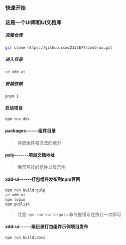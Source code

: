 ### 快速开始

### 这是一个UI库和UI文档库

##### 克隆仓库
```bash
git clone https://github.com/21236774/xdd-ui.git
```

##### 进入目录
```bash
cd xdd-ui
```

##### 安装依赖
```bash
pnpm i
```

#### 启动项目
```bash
npm run dev
```

#### packages------组件目录
> 存放组件和方法的地方

#### paly-------项目文档地址
> 展示写好的组件以及示例

#### xdd-ui------打包组件发布到npm官网
```bash
npm run build:gulp
cd xdd-ui
npm login
npm publish
```
> 注意 `npm run build:gulp` 命令报错可在执行一次即可

#### xdd-ui------跟目录打包组件示例项目发布
```bash
npm run build:docs
```